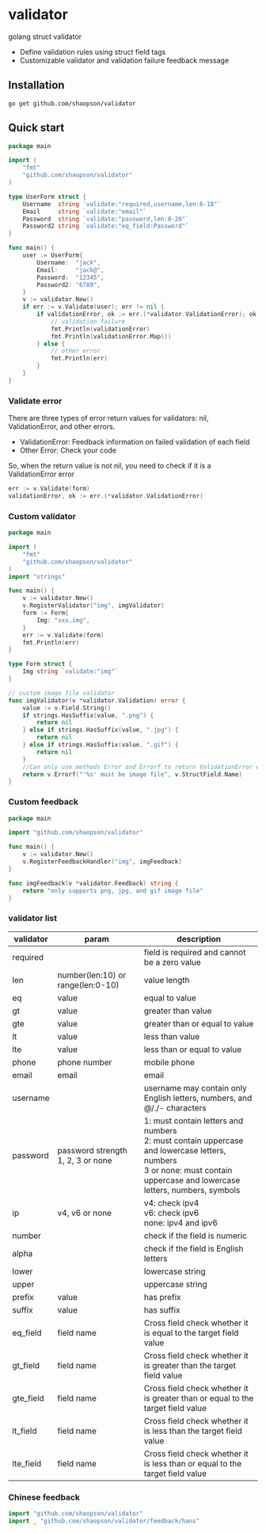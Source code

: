 # validator
golang struct validator

- Define validation rules using struct field tags
- Customizable validator and validation failure feedback message

Installation
-------------
```shell
go get github.com/shaopson/validator
```

Quick start
-----------

```go
package main

import (
    "fmt"
    "github.com/shaopson/validator"
)

type UserForm struct {
    Username  string `validate:"required,username,len:6-18"`
    Email     string `validate:"email"`
    Password  string `validate:"password,len:8-20"`
    Password2 string `validate:"eq_field:Password"`
}

func main() {
    user := UserForm{
        Username:  "jack",
        Email:     "jack@",
        Password:  "12345",
        Password2: "6789",
    }
    v := validator.New()
    if err := v.Validate(user); err != nil {
        if validationError, ok := err.(*validator.ValidationError); ok {
            // validation failure
            fmt.Println(validationError)
            fmt.Println(validationError.Map())
        } else {
            // other error
            fmt.Println(err)
        }
    }
}
```

### Validate error
There are three types of error return values for validators: nil, ValidationError, and other errors.
- ValidationError: Feedback information on failed validation of each field
- Other Error: Check your code

So, when the return value is not nil, you need to check if it is a ValidationError error
```go
err := v.Validate(form)
validationError, ok := err.(*validator.ValidationError)
```

### Custom validator

```go
package main

import (
    "fmt"
    "github.com/shaopson/validator"
)
import "strings"

func main() {
    v := validator.New()
    v.RegisterValidator("img", imgValidator)
    form := Form{
        Img: "xxx.img",
    }
    err := v.Validate(form)
    fmt.Println(err)
}

type Form struct {
    Img string `validate:"img"`
}

// custom image file validator
func imgValidator(v *validator.Validation) error {
    value := v.Field.String()
    if strings.HasSuffix(value, ".png") {
        return nil
    } else if strings.HasSuffix(value, ".jpg") {
        return nil
    } else if strings.HasSuffix(value, ".gif") {
        return nil
    }
    //Can only use methods Error and Errorf to return ValidationError error
    return v.Errorf("'%s' must be image file", v.StructField.Name)
}

```

### Custom feedback
```go
package main

import "github.com/shaopson/validator"

func main() {
    v := validator.New()
    v.RegisterFeedbackHandler("img", imgFeedback)
}

func imgFeedback(v *validator.Feedback) string {
    return "only supports png, jpg, and gif image file"
}
```

### validator list
| validator | param                             | description                                                                                                                                                                      |
|-----------|-----------------------------------|----------------------------------------------------------------------------------------------------------------------------------------------------------------------------------|
| required  |                                   | field is required and cannot be a zero value                                                                                                                                     |
| len       | number(len:10) or range(len:0-10) | value length                                                                                                                                                                     |
| eq        | value                             | equal to value                                                                                                                                                                   |
| gt        | value                             | greater than value                                                                                                                                                               |
| gte       | value                             | greater than or equal to value                                                                                                                                                   |
| lt        | value                             | less than value                                                                                                                                                                  |
| lte       | value                             | less than or equal to value                                                                                                                                                      |
| phone     | phone number                      | mobile phone                                                                                                                                                                     |
| email     | email                             | email                                                                                                                                                                            |
| username  |                                   | username may contain only English letters, numbers, and @/./- characters                                                                                                         |
| password  | password strength 1, 2, 3 or none | 1: must contain letters and numbers<br/> 2: must contain uppercase and lowercase letters, numbers<br/> 3 or none: must contain uppercase and lowercase letters, numbers, symbols |
| ip        | v4, v6 or none                    | v4: check ipv4<br/> v6: check ipv6<br/>none: ipv4 and ipv6                                                                                                                       |
| number    |                                   | check if the field is numeric                                                                                                                                                    |
| alpha     |                                   | check if the field is English letters                                                                                                                                            |
| lower     |                                   | lowercase string                                                                                                                                                                 |                             
| upper     |                                   | uppercase string                                                                                                                                                                 |
| prefix    | value                             | has prefix                                                                                                                                                                       |
| suffix    | value                             | has suffix                                                                                                                                                                       |
| eq_field  | field name                        | Cross field check whether it is equal to the target field value                                                                                                                  |                                             |
| gt_field  | field name                        | Cross field check whether it is greater than the target field value                                                                                                              |                                             |
| gte_field | field name                        | Cross field check whether it is greater than or equal to the target field value                                                                                                  |                                             |
| lt_field  | field name                        | Cross field check whether it is less than the target field value                                                                                                                 |                                             |
| lte_field | field name                        | Cross field check whether it is less than or equal to the target field value                                                                                                     |                                             |

### Chinese feedback
```go
import "github.com/shaopson/validator"
import _ "github.com/shaopson/validator/feedback/hans"
```

